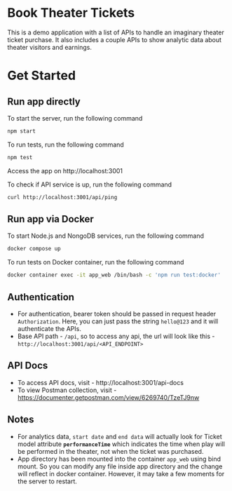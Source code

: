 # Book Theater Tickets

This is a demo application with a list of APIs to handle an imaginary theater ticket purchase. It also includes a couple APIs to show analytic data about theater visitors and earnings.

# Get Started

## Run app directly

To start the server, run the following command

```sh
npm start
```

To run tests, run the following command

```sh
npm test
```

Access the app on http://localhost:3001

To check if API service is up, run the following command

```sh
curl http://localhost:3001/api/ping
```

## Run app via Docker

To start Node.js and NongoDB services, run the following command

```sh
docker compose up
```

To run tests on Docker container, run the following command

```sh
docker container exec -it app_web /bin/bash -c 'npm run test:docker'
```

## Authentication

- For authentication, bearer token should be passed in request header `Authorization`. Here, you can just pass the string `hello@123` and it will authenticate the APIs.
- Base API path - `/api`, so to access any api, the url will look like this - `http://localhost:3001/api/<API_ENDPOINT>`

## API Docs

- To access API docs, visit - http://localhost:3001/api-docs
- To view Postman collection, visit - https://documenter.getpostman.com/view/6269740/TzeTJ9nw

## Notes

- For analytics data, `start date` and `end data` will actually look for Ticket model attribute __`performanceTime`__ which indicates the time when play will be performed in the theater, not when the ticket was purchased.
- App directory has been mounted into the container `app_web` using bind mount. So you can modify any file inside app directory and the change will reflect in docker container. However, it may take a few moments for the server to restart.